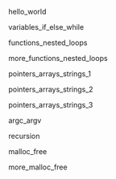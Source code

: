 hello_world

variables_if_else_while

functions_nested_loops

more_functions_nested_loops

pointers_arrays_strings_1

pointers_arrays_strings_2

pointers_arrays_strings_3

argc_argv

recursion

malloc_free

more_malloc_free